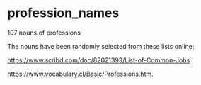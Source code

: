 # profession_names
107 nouns of professions

The nouns have been randomly selected from these lists online:

https://www.scribd.com/doc/82021393/List-of-Common-Jobs

https://www.vocabulary.cl/Basic/Professions.htm.
